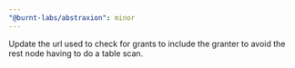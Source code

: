 ```yaml
---
"@burnt-labs/abstraxion": minor
---
```


Update the url used to check for grants to include the granter to avoid the rest node having to do a table scan.
